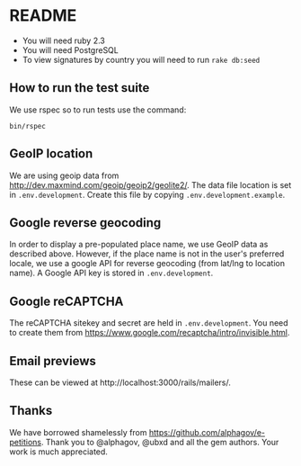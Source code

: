 # README

* You will need ruby 2.3
* You will need PostgreSQL
* To view signatures by country you will need to run `rake db:seed`

## How to run the test suite

We use rspec so to run tests use the command:

`bin/rspec`

## GeoIP location

We are using geoip data from http://dev.maxmind.com/geoip/geoip2/geolite2/. The data file location is set in `.env.development`. Create this file by copying `.env.development.example`.

## Google reverse geocoding

In order to display a pre-populated place name, we use GeoIP data as described above. However, if the place name is not in the user's preferred locale, we use a google API for reverse geocoding (from lat/lng to location name). A Google API key is stored in `.env.development`.

## Google reCAPTCHA

The reCAPTCHA sitekey and secret are held in `.env.development`. You need to create them from https://www.google.com/recaptcha/intro/invisible.html.

## Email previews

These can be viewed at http://localhost:3000/rails/mailers/.

## Thanks

We have borrowed shamelessly from https://github.com/alphagov/e-petitions. Thank you to @alphagov, @ubxd and all the gem authors. Your work is much appreciated.
